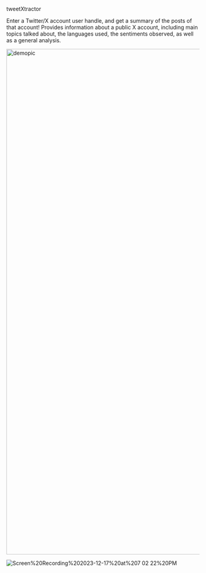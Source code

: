 tweetXtractor

Enter a Twitter/X account user handle, and get a summary of the posts of that account!
Provides information about a public X account, including main topics talked about, the languages used, the sentiments observed, as well as a general analysis.

<img width="1317" alt="demopic" src="https://github.com/emirelzein/tweetXtractor/assets/83235821/85270afd-7ce5-439c-8e06-a83945519138">

![Screen%20Recording%202023-12-17%20at%207 02 22%20PM](https://github.com/emirelzein/tweetXtractor/assets/83235821/d506cd97-2836-46d1-86e5-20fa38bc2259)
